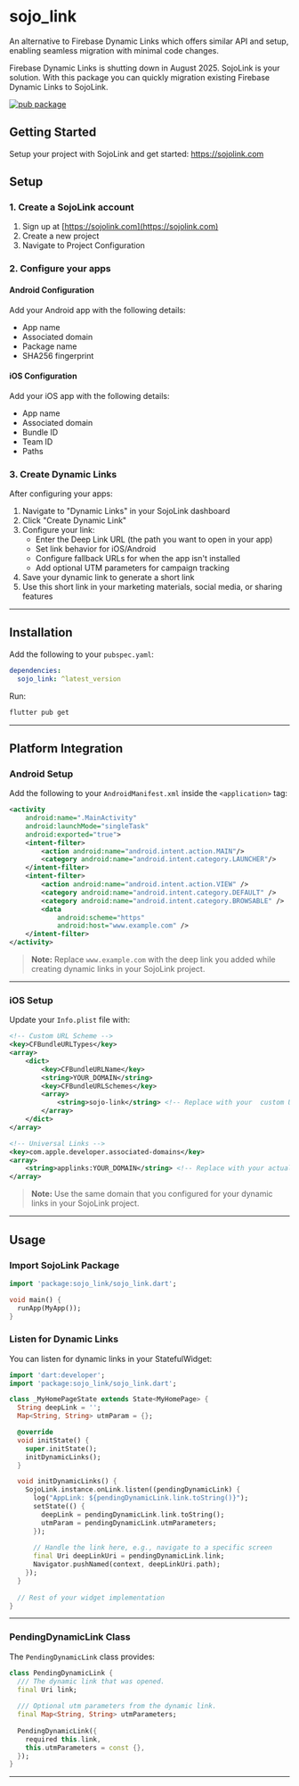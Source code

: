 # sojo_link

An alternative to Firebase Dynamic Links which offers similar API and setup, enabling seamless migration with minimal code changes.

Firebase Dynamic Links is shutting down in August 2025. SojoLink is your solution.
With this package you can quickly migration existing Firebase Dynamic Links to SojoLink.

[![pub package](https://img.shields.io/pub/v/sojo_link.svg)](https://pub.dev/packages/sojo_link)

## Getting Started

Setup your project with SojoLink and get started: https://sojolink.com

## Setup

### 1. Create a SojoLink account

1. Sign up at [https://sojolink.com](https://sojolink.com)
2. Create a new project
3. Navigate to Project Configuration

### 2. Configure your apps

#### Android Configuration
Add your Android app with the following details:
- App name
- Associated domain
- Package name
- SHA256 fingerprint

#### iOS Configuration
Add your iOS app with the following details:
- App name
- Associated domain
- Bundle ID
- Team ID
- Paths

### 3. Create Dynamic Links

After configuring your apps:

1. Navigate to "Dynamic Links" in your SojoLink dashboard
2. Click "Create Dynamic Link"
3. Configure your link:
   - Enter the Deep Link URL (the path you want to open in your app)
   - Set link behavior for iOS/Android
   - Configure fallback URLs for when the app isn't installed
   - Add optional UTM parameters for campaign tracking
4. Save your dynamic link to generate a short link
5. Use this short link in your marketing materials, social media, or sharing features

---

## Installation

Add the following to your `pubspec.yaml`:

```yaml
dependencies:
  sojo_link: ^latest_version
```

Run:

```bash
flutter pub get
```

---

## Platform Integration

### Android Setup

Add the following to your `AndroidManifest.xml` inside the `<application>` tag:

```xml
<activity
    android:name=".MainActivity"
    android:launchMode="singleTask"
    android:exported="true">
    <intent-filter>
        <action android:name="android.intent.action.MAIN"/>
        <category android:name="android.intent.category.LAUNCHER"/>
    </intent-filter>
    <intent-filter>
        <action android:name="android.intent.action.VIEW" />
        <category android:name="android.intent.category.DEFAULT" />
        <category android:name="android.intent.category.BROWSABLE" />
        <data
            android:scheme="https"
            android:host="www.example.com" />
    </intent-filter>
</activity>
```

> **Note:** Replace `www.example.com` with the deep link you added while creating dynamic links in your SojoLink project.


---

### iOS Setup

Update your `Info.plist` file with:

```xml
<!-- Custom URL Scheme -->
<key>CFBundleURLTypes</key>
<array>
    <dict>
        <key>CFBundleURLName</key>
        <string>YOUR_DOMAIN</string>
        <key>CFBundleURLSchemes</key>
        <array>
            <string>sojo-link</string> <!-- Replace with your  custom URL scheme -->
        </array>
    </dict>
</array>

<!-- Universal Links -->
<key>com.apple.developer.associated-domains</key>
<array>
    <string>applinks:YOUR_DOMAIN</string> <!-- Replace with your actual domain -->
</array>
```
> **Note:** Use the same domain that you configured for your dynamic links in your SojoLink project.

---

## Usage

### Import SojoLink Package

```dart
import 'package:sojo_link/sojo_link.dart';

void main() {
  runApp(MyApp());
}
```

### Listen for Dynamic Links

You can listen for dynamic links in your StatefulWidget:

```dart
import 'dart:developer';
import 'package:sojo_link/sojo_link.dart';

class _MyHomePageState extends State<MyHomePage> {
  String deepLink = '';
  Map<String, String> utmParam = {};

  @override
  void initState() {
    super.initState();
    initDynamicLinks();
  }

  void initDynamicLinks() {
    SojoLink.instance.onLink.listen((pendingDynamicLink) {
      log("AppLink: ${pendingDynamicLink.link.toString()}");
      setState(() {
        deepLink = pendingDynamicLink.link.toString();
        utmParam = pendingDynamicLink.utmParameters;
      });
      
      // Handle the link here, e.g., navigate to a specific screen
      final Uri deepLinkUri = pendingDynamicLink.link;
      Navigator.pushNamed(context, deepLinkUri.path);
    });
  }
  
  // Rest of your widget implementation
}
```
---

### PendingDynamicLink Class

The `PendingDynamicLink` class provides:

```dart
class PendingDynamicLink {
  /// The dynamic link that was opened.
  final Uri link;
  
  /// Optional utm parameters from the dynamic link.
  final Map<String, String> utmParameters;
  
  PendingDynamicLink({
    required this.link,
    this.utmParameters = const {},
  });
}
```

---
